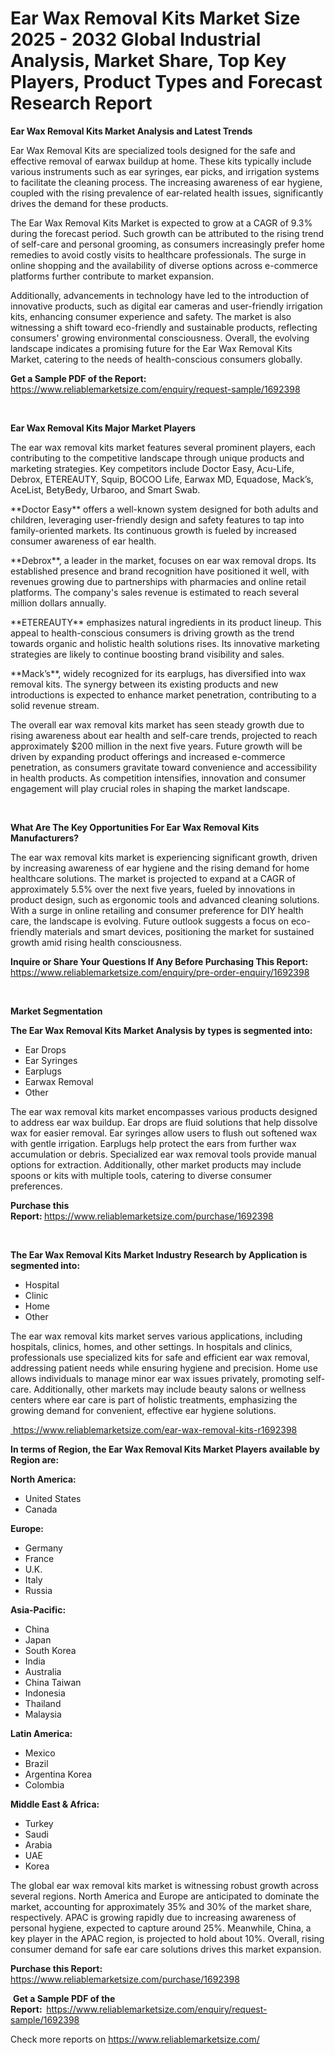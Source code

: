 <p><h1>Ear Wax Removal Kits Market Size 2025 - 2032 Global Industrial Analysis, Market Share, Top Key Players, Product Types and Forecast Research Report</h1></p><p><strong>Ear Wax Removal Kits Market Analysis and Latest Trends</strong></p>
<p><p>Ear Wax Removal Kits are specialized tools designed for the safe and effective removal of earwax buildup at home. These kits typically include various instruments such as ear syringes, ear picks, and irrigation systems to facilitate the cleaning process. The increasing awareness of ear hygiene, coupled with the rising prevalence of ear-related health issues, significantly drives the demand for these products.</p><p>The Ear Wax Removal Kits Market is expected to grow at a CAGR of 9.3% during the forecast period. Such growth can be attributed to the rising trend of self-care and personal grooming, as consumers increasingly prefer home remedies to avoid costly visits to healthcare professionals. The surge in online shopping and the availability of diverse options across e-commerce platforms further contribute to market expansion.</p><p>Additionally, advancements in technology have led to the introduction of innovative products, such as digital ear cameras and user-friendly irrigation kits, enhancing consumer experience and safety. The market is also witnessing a shift toward eco-friendly and sustainable products, reflecting consumers' growing environmental consciousness. Overall, the evolving landscape indicates a promising future for the Ear Wax Removal Kits Market, catering to the needs of health-conscious consumers globally.</p></p>
<p><strong>Get a Sample PDF of the Report:&nbsp;</strong> <a href="https://www.reliablemarketsize.com/enquiry/request-sample/1692398?utm_campaign=3275&utm_medium=2&utm_source=Github&utm_content=ia&utm_term=05032025&utm_id=ear-wax-removal-kits">https://www.reliablemarketsize.com/enquiry/request-sample/1692398</a></p>
<p>&nbsp;</p>
<p><strong>Ear Wax Removal Kits Major Market Players</strong></p>
<p><p>The ear wax removal kits market features several prominent players, each contributing to the competitive landscape through unique products and marketing strategies. Key competitors include Doctor Easy, Acu-Life, Debrox, ETEREAUTY, Squip, BOCOO Life, Earwax MD, Equadose, Mack’s, AceList, BetyBedy, Urbaroo, and Smart Swab.</p><p>**Doctor Easy** offers a well-known system designed for both adults and children, leveraging user-friendly design and safety features to tap into family-oriented markets. Its continuous growth is fueled by increased consumer awareness of ear health.</p><p>**Debrox**, a leader in the market, focuses on ear wax removal drops. Its established presence and brand recognition have positioned it well, with revenues growing due to partnerships with pharmacies and online retail platforms. The company's sales revenue is estimated to reach several million dollars annually.</p><p>**ETEREAUTY** emphasizes natural ingredients in its product lineup. This appeal to health-conscious consumers is driving growth as the trend towards organic and holistic health solutions rises. Its innovative marketing strategies are likely to continue boosting brand visibility and sales.</p><p>**Mack’s**, widely recognized for its earplugs, has diversified into wax removal kits. The synergy between its existing products and new introductions is expected to enhance market penetration, contributing to a solid revenue stream.</p><p>The overall ear wax removal kits market has seen steady growth due to rising awareness about ear health and self-care trends, projected to reach approximately $200 million in the next five years. Future growth will be driven by expanding product offerings and increased e-commerce penetration, as consumers gravitate toward convenience and accessibility in health products. As competition intensifies, innovation and consumer engagement will play crucial roles in shaping the market landscape.</p></p>
<p>&nbsp;</p>
<p><strong>What Are The Key Opportunities For Ear Wax Removal Kits Manufacturers?</strong></p>
<p><p>The ear wax removal kits market is experiencing significant growth, driven by increasing awareness of ear hygiene and the rising demand for home healthcare solutions. The market is projected to expand at a CAGR of approximately 5.5% over the next five years, fueled by innovations in product design, such as ergonomic tools and advanced cleaning solutions. With a surge in online retailing and consumer preference for DIY health care, the landscape is evolving. Future outlook suggests a focus on eco-friendly materials and smart devices, positioning the market for sustained growth amid rising health consciousness.</p></p>
<p><strong>Inquire or Share Your Questions If Any Before Purchasing This Report:</strong> <a href="https://www.reliablemarketsize.com/enquiry/pre-order-enquiry/1692398?utm_campaign=3275&utm_medium=2&utm_source=Github&utm_content=ia&utm_term=05032025&utm_id=ear-wax-removal-kits">https://www.reliablemarketsize.com/enquiry/pre-order-enquiry/1692398</a></p>
<p>&nbsp;</p>
<p><strong>Market Segmentation</strong></p>
<p><strong>The Ear Wax Removal Kits Market Analysis by types is segmented into:</strong></p>
<p><ul><li>Ear Drops</li><li>Ear Syringes</li><li>Earplugs</li><li>Earwax Removal</li><li>Other</li></ul></p>
<p><p>The ear wax removal kits market encompasses various products designed to address ear wax buildup. Ear drops are fluid solutions that help dissolve wax for easier removal. Ear syringes allow users to flush out softened wax with gentle irrigation. Earplugs help protect the ears from further wax accumulation or debris. Specialized ear wax removal tools provide manual options for extraction. Additionally, other market products may include spoons or kits with multiple tools, catering to diverse consumer preferences.</p></p>
<p><strong>Purchase this Report:&nbsp;</strong><a href="https://www.reliablemarketsize.com/purchase/1692398?utm_campaign=3275&utm_medium=2&utm_source=Github&utm_content=ia&utm_term=05032025&utm_id=ear-wax-removal-kits">https://www.reliablemarketsize.com/purchase/1692398</a></p>
<p>&nbsp;</p>
<p><strong>The Ear Wax Removal Kits Market Industry Research by Application is segmented into:</strong></p>
<p><ul><li>Hospital</li><li>Clinic</li><li>Home</li><li>Other</li></ul></p>
<p><p>The ear wax removal kits market serves various applications, including hospitals, clinics, homes, and other settings. In hospitals and clinics, professionals use specialized kits for safe and efficient ear wax removal, addressing patient needs while ensuring hygiene and precision. Home use allows individuals to manage minor ear wax issues privately, promoting self-care. Additionally, other markets may include beauty salons or wellness centers where ear care is part of holistic treatments, emphasizing the growing demand for convenient, effective ear hygiene solutions.</p></p>
<p><a href="https://www.reliablemarketsize.com/ear-wax-removal-kits-r1692398?utm_campaign=3275&utm_medium=2&utm_source=Github&utm_content=ia&utm_term=05032025&utm_id=ear-wax-removal-kits">&nbsp;https://www.reliablemarketsize.com/ear-wax-removal-kits-r1692398</a></p>
<p><strong>In terms of Region, the Ear Wax Removal Kits Market Players available by Region are:</strong></p>
<p>
    <p> <strong> North America: </strong>
        <ul>
            <li>United States</li>
            <li>Canada</li>
        </ul>
        </p> 
    <p> <strong> Europe: </strong>
        <ul>
            <li>Germany</li>
            <li>France</li>
            <li>U.K.</li>
            <li>Italy</li>
            <li>Russia</li>
        </ul>
        </p> 
    <p> <strong> Asia-Pacific: </strong>
        <ul>
            <li>China</li>
            <li>Japan</li>
            <li>South Korea</li>
            <li>India</li>
            <li>Australia</li>
            <li>China Taiwan</li>
            <li>Indonesia</li>
            <li>Thailand</li>
            <li>Malaysia</li>
        </ul>
        </p> 
    <p> <strong> Latin America: </strong>
        <ul>
            <li>Mexico</li>
            <li>Brazil</li>
            <li>Argentina Korea</li>
            <li>Colombia</li>
        </ul>
        </p> 
    <p> <strong> Middle East & Africa: </strong>
        <ul>
            <li>Turkey</li>
            <li>Saudi</li>
            <li>Arabia</li>
            <li>UAE</li>
            <li>Korea</li>
        </ul>
    </p>
    </p>
<p><p>The global ear wax removal kits market is witnessing robust growth across several regions. North America and Europe are anticipated to dominate the market, accounting for approximately 35% and 30% of the market share, respectively. APAC is growing rapidly due to increasing awareness of personal hygiene, expected to capture around 25%. Meanwhile, China, a key player in the APAC region, is projected to hold about 10%. Overall, rising consumer demand for safe ear care solutions drives this market expansion.</p></p>
<p><strong>Purchase this Report: </strong><a href="https://www.reliablemarketsize.com/purchase/1692398?utm_campaign=3275&utm_medium=2&utm_source=Github&utm_content=ia&utm_term=05032025&utm_id=ear-wax-removal-kits">https://www.reliablemarketsize.com/purchase/1692398</a></p>
<p>&nbsp;<strong>Get a Sample PDF of the Report:&nbsp;&nbsp;</strong><a href="https://www.reliablemarketsize.com/enquiry/request-sample/1692398?utm_campaign=3275&utm_medium=2&utm_source=Github&utm_content=ia&utm_term=05032025&utm_id=ear-wax-removal-kits">https://www.reliablemarketsize.com/enquiry/request-sample/1692398</a></p>
<p><strong></strong></p>
<p>Check more reports on <a href="https://www.reliablemarketsize.com/?utm_campaign=3275&utm_medium=2&utm_source=Github&utm_content=ia&utm_term=05032025&utm_id=ear-wax-removal-kits">https://www.reliablemarketsize.com/</a></p>